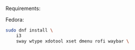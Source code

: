 Requirements:

Fedora:
```bash
sudo dnf install \
	i3
	sway wtype xdotool xset dmenu rofi waybar \
```

